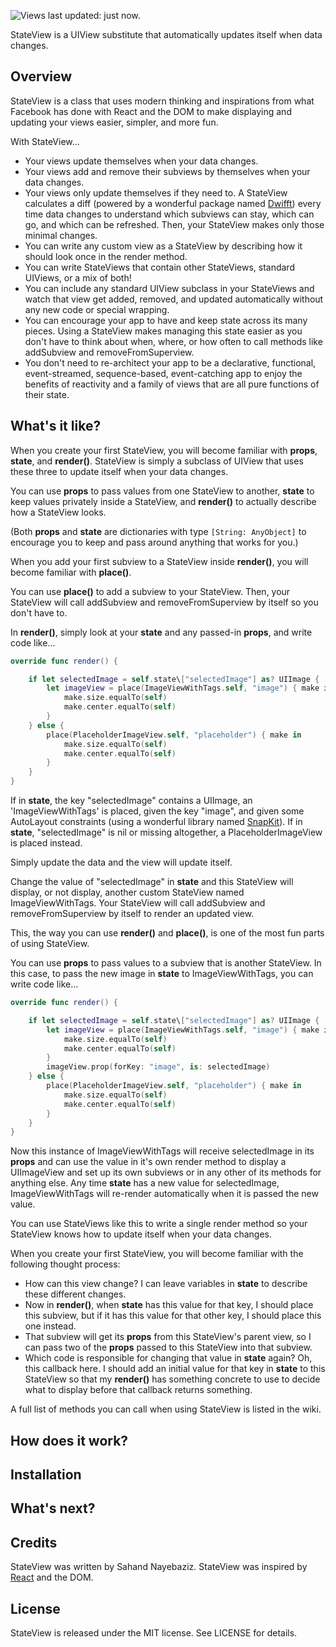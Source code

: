 ![Views last updated: just now.](https://www.dropbox.com/s/cjqcrxnq060ax74/stateview%20header.png?dl=1)

StateView is a UIView substitute that automatically updates itself when data changes.

## Overview

StateView is a class that uses modern thinking and inspirations from what Facebook has done with React and the DOM to make displaying and updating your views easier, simpler, and more fun. 

With StateView... 
- Your views update themselves when your data changes.
- Your views add and remove their subviews by themselves when your data changes.
- Your views only update themselves if they need to. A StateView calculates a diff (powered by a wonderful package named [Dwifft](https://github.com/jflinter/Dwifft)) every time data changes to understand which subviews can stay, which can go, and which can be refreshed. Then, your StateView makes only those minimal changes.
- You can write any custom view as a StateView by describing how it should look once in the render method.
- You can write StateViews that contain other StateViews, standard UIViews, or a mix of both!
- You can include any standard UIView subclass in your StateViews and watch that view get added, removed, and updated automatically without any new code or special wrapping. 
- You can encourage your app to have and keep state across its many pieces. Using a StateView makes managing this state easier as you don't have to think about when, where, or how often to call methods like addSubview and removeFromSuperview.
- You don't need to re-architect your app to be a declarative, functional, event-streamed, sequence-based, event-catching app to enjoy the benefits of reactivity and a family of views that are all pure functions of their state.

## What's it like?

When you create your first StateView, you will become familiar with **props**, **state**, and **render()**. StateView is simply a subclass of UIView that uses these three to update itself when your data changes.

You can use **props** to pass values from one StateView to another, **state** to keep values privately inside a StateView, and **render()** to actually describe how a StateView looks.

(Both **props** and **state** are dictionaries with type `[String: AnyObject]` to encourage you to keep and pass around anything that works for you.)

When you add your first subview to a StateView inside **render()**, you will become familiar with **place()**.

You can use **place()** to add a subview to your StateView. Then, your StateView will call addSubview and removeFromSuperview by itself so you don't have to.

In **render()**, simply look at your **state** and any passed-in **props**, and write code like...

```swift
override func render() {

	if let selectedImage = self.state\["selectedImage"] as? UIImage {
		let imageView = place(ImageViewWithTags.self, "image") { make in
			make.size.equalTo(self)
			make.center.equalTo(self)
		}
	} else {
		place(PlaceholderImageView.self, "placeholder") { make in
			make.size.equalTo(self)
			make.center.equalTo(self)
		}
	}
}
```

If in **state**, the key "selectedImage" contains a UIImage, an 'ImageViewWithTags' is placed, given the key "image", and given some AutoLayout constraints (using a wonderful library named [SnapKit](https://github.com/SnapKit/SnapKit)). If in **state**, "selectedImage" is nil or missing altogether, a PlaceholderImageView is placed instead.

Simply update the data and the view will update itself.

Change the value of "selectedImage" in **state** and this StateView will display, or not display, another custom StateView named ImageViewWithTags. Your StateView will call addSubview and removeFromSuperview by itself to render an updated view.

This, the way you can use **render()** and **place()**, is one of the most fun parts of using StateView.

You can use **props** to pass values to a subview that is another StateView. In this case, to pass the new image in **state** to ImageViewWithTags, you can write code like...

```swift
override func render() {

	if let selectedImage = self.state\["selectedImage"] as? UIImage {
		let imageView = place(ImageViewWithTags.self, "image") { make in
			make.size.equalTo(self)
			make.center.equalTo(self)
		}
		imageView.prop(forKey: "image", is: selectedImage)
	} else {
		place(PlaceholderImageView.self, "placeholder") { make in
			make.size.equalTo(self)
			make.center.equalTo(self)
		}
	}
}
```

Now this instance of ImageViewWithTags will receive selectedImage in its **props** and can use the value in it's own render method to display a UIImageView and set up its own subviews or in any other of its methods for anything else. Any time **state** has a new value for selectedImage, ImageViewWithTags will re-render automatically when it is passed the new value. 

You can use StateViews like this to write a single render method so your StateView knows how to update itself when your data changes.

When you create your first StateView, you will become familiar with the following thought process:
- How can this view change? I can leave variables in **state** to describe these different changes.
- Now in **render()**, when **state** has this value for that key, I should place this subview, but if it has this value for that other key, I should place this one instead.
- That subview will get its **props** from this StateView's parent view, so I can pass two of the **props** passed to this StateView into that subview.
- Which code is responsible for changing that value in **state** again? Oh, this callback here. I should add an initial value for that key in **state** to this StateView so that my **render()** has something concrete to use to decide what to display before that callback returns something.  

A full list of methods you can call when using StateView is listed in the wiki.

## How does it work?



## Installation

## What's next?

## Credits

StateView was written by Sahand Nayebaziz. StateView was inspired by [React](https://facebook.github.io/react/) and the DOM.

## License

StateView is released under the MIT license. See LICENSE for details.
